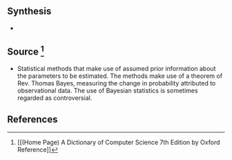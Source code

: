 ## Synthesis
- 
## Source [^1]
- Statistical methods that make use of assumed prior information about the parameters to be estimated. The methods make use of a theorem of Rev. Thomas Bayes, measuring the change in probability attributed to observational data. The use of Bayesian statistics is sometimes regarded as controversial.
## References

[^1]: [[(Home Page) A Dictionary of Computer Science 7th Edition by Oxford Reference]]